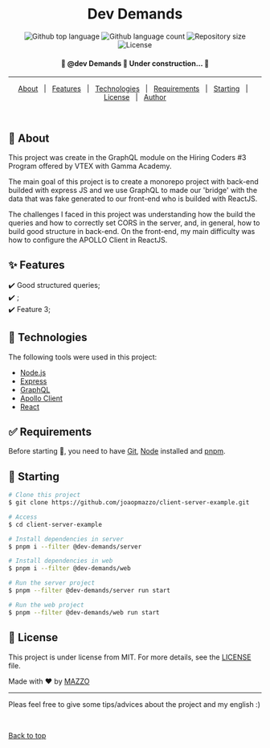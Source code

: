 <h1 align="center">Dev Demands</h1>

<p align="center">
  <img alt="Github top language" src="https://img.shields.io/github/languages/top/{{YOUR_GITHUB_USERNAME}}/@dev-demands&#x2F;root?color=56BEB8">

  <img alt="Github language count" src="https://img.shields.io/github/languages/count/{{YOUR_GITHUB_USERNAME}}/@dev-demands&#x2F;root?color=56BEB8">

  <img alt="Repository size" src="https://img.shields.io/github/repo-size/{{YOUR_GITHUB_USERNAME}}/@dev-demands&#x2F;root?color=56BEB8">

  <img alt="License" src="https://img.shields.io/github/license/{{YOUR_GITHUB_USERNAME}}/@dev-demands&#x2F;root?color=56BEB8">

  <!-- <img alt="Github issues" src="https://img.shields.io/github/issues/{{YOUR_GITHUB_USERNAME}}/@dev-demands&#x2F;root?color=56BEB8" /> -->

  <!-- <img alt="Github forks" src="https://img.shields.io/github/forks/{{YOUR_GITHUB_USERNAME}}/@dev-demands&#x2F;root?color=56BEB8" /> -->

  <!-- <img alt="Github stars" src="https://img.shields.io/github/stars/{{YOUR_GITHUB_USERNAME}}/@dev-demands&#x2F;root?color=56BEB8" /> -->
</p>

<!-- Status -->

<h4 align="center">
	🚧  @dev Demands 🚀 Under construction...  🚧
</h4>

<hr>

<p align="center">
  <a href="#dart-about">About</a> &#xa0; | &#xa0; 
  <a href="#sparkles-features">Features</a> &#xa0; | &#xa0;
  <a href="#rocket-technologies">Technologies</a> &#xa0; | &#xa0;
  <a href="#white_check_mark-requirements">Requirements</a> &#xa0; | &#xa0;
  <a href="#checkered_flag-starting">Starting</a> &#xa0; | &#xa0;
  <a href="#memo-license">License</a> &#xa0; | &#xa0;
  <a href="https://github.com/{{YOUR_GITHUB_USERNAME}}" target="_blank">Author</a>
</p>

<br>

## :dart: About

This project was create in the GraphQL module on the Hiring Coders #3 Program offered by VTEX with Gamma Academy.

The main goal of this project is to create a monorepo project with back-end builded with express JS and we use GraphQL to made our 'bridge' with the data that was fake generated to our front-end who is builded with ReactJS.

The challenges I faced in this project was understanding how the build the queries and how to correctly set CORS in the server, and, in general, how to build good structure in back-end. On the front-end, my main difficulty was how to configure the APOLLO Client in ReactJS.

## :sparkles: Features

:heavy_check_mark: Good structured queries;\
:heavy_check_mark: ;\
:heavy_check_mark: Feature 3;

## :rocket: Technologies

The following tools were used in this project:

- [Node.js](https://nodejs.org/en/)
- [Express](http://expressjs.com/)
- [GraphQL](https://graphql.org/)
- [Apollo Client](https://www.apollographql.com/docs/react)
- [React](https://pt-br.reactjs.org/)

## :white_check_mark: Requirements

Before starting :checkered_flag:, you need to have [Git](https://git-scm.com), [Node](https://nodejs.org/en/) installed and [pnpm](https://pnpm.io/pt/).

## :checkered_flag: Starting

```bash
# Clone this project
$ git clone https://github.com/joaopmazzo/client-server-example.git

# Access
$ cd client-server-example

# Install dependencies in server
$ pnpm i --filter @dev-demands/server

# Install dependencies in web
$ pnpm i --filter @dev-demands/web

# Run the server project
$ pnpm --filter @dev-demands/server run start

# Run the web project
$ pnpm --filter @dev-demands/web run start
```

## :memo: License

This project is under license from MIT. For more details, see the [LICENSE](LICENSE.md) file.

Made with :heart: by <a href="https://github.com/joaopmazzo" target="_blank">MAZZO</a>

---

Pleas feel free to give some tips/advices about the project and my english :)

&#xa0;

<a href="#top">Back to top</a>
